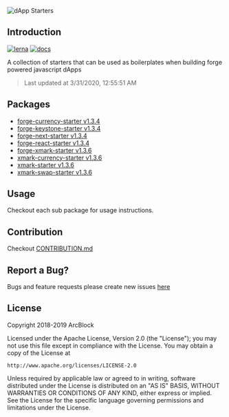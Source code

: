 ![dApp Starters](https://www.arcblock.io/.netlify/functions/badge/?text=dApp%20Starters)

## Introduction

[![lerna](https://img.shields.io/badge/maintained%20with-lerna-cc00ff.svg)](https://lernajs.io/)
[![docs](https://img.shields.io/badge/powered%20by-arcblock-green.svg)](https://docs.arcblock.io)

A collection of starters that can be used as boilerplates when building forge powered javascript dApps

> Last updated at 3/31/2020, 12:55:51 AM

## Packages

- [forge-currency-starter v1.3.4](./packages/forge-currency-starter)
- [forge-keystone-starter v1.3.4](./packages/forge-keystone-starter)
- [forge-next-starter v1.3.4](./packages/forge-next-starter)
- [forge-react-starter v1.3.4](./packages/forge-react-starter)
- [forge-xmark-starter v1.3.6](./packages/forge-xmark-starter)
- [xmark-currency-starter v1.3.6](./packages/xmark-currency-starter)
- [xmark-starter v1.3.6](./packages/xmark-starter)
- [xmark-swap-starter v1.3.6](./packages/xmark-swap-starter)

## Usage

Checkout each sub package for usage instructions.

## Contribution

Checkout [CONTRIBUTION.md](./CONTRIBUTION.md)

## Report a Bug?

Bugs and feature requests please create new issues [here](https://github.com/ArcBlock/forge-dapp-starters/issues)

## License

Copyright 2018-2019 ArcBlock

Licensed under the Apache License, Version 2.0 (the "License");
you may not use this file except in compliance with the License.
You may obtain a copy of the License at

    http://www.apache.org/licenses/LICENSE-2.0

Unless required by applicable law or agreed to in writing, software
distributed under the License is distributed on an "AS IS" BASIS,
WITHOUT WARRANTIES OR CONDITIONS OF ANY KIND, either express or implied.
See the License for the specific language governing permissions and
limitations under the License.
